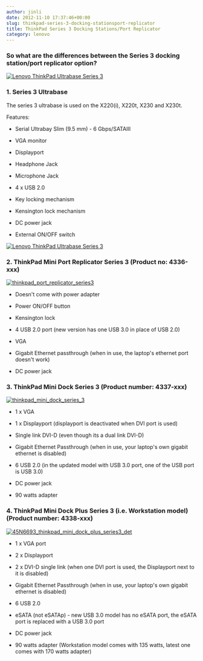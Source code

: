 ```yaml
---
author: jinli
date: 2012-11-10 17:37:46+00:00
slug: thinkpad-series-3-docking-stationsport-replicator
title: ThinkPad Series 3 Docking Stations/Port Replicator
category: lenovo
---
```

### So what are the differences between the Series 3 docking station/port replicator option?


[![Lenovo ThinkPad Ultrabase Series 3](http://farm9.staticflickr.com/8205/8171167254_7223c78c5b_z.jpg)](http://www.flickr.com/photos/lead_org/8171167254/)


### 1. Series 3 Ultrabase


The series 3 ultrabase is used on the X220(i), X220t, X230 and X230t.

Features:



  * Serial Ultrabay Slim (9.5 mm) - 6 Gbps/SATAIII

  * VGA monitor

  * Displayport

  * Headphone Jack

  * Microphone Jack

  * 4 x USB 2.0

  * Key locking mechanism

  * Kensington lock mechanism

  * DC power jack

  * External ON/OFF switch


<!-- more -->



[![Lenovo ThinkPad Ultrabase Series 3](http://farm9.staticflickr.com/8204/8171136679_4cc5eb54b4.jpg)](http://www.flickr.com/photos/lead_org/8171136679/)


### 2. ThinkPad Mini Port Replicator Series 3 (Product no: 4336-xxx)


[![thinkpad_port_replicator_series3](http://farm9.staticflickr.com/8480/8171641779_9f619d73cd.jpg)](http://www.flickr.com/photos/lead_org/8171641779/)





  * Doesn't come with power adapter

  * Power ON/OFF button

  * Kensington lock

  * 4 USB 2.0 port (new version has one USB 3.0 in place of USB 2.0)

  * VGA

  * Gigabit Ethernet passthrough (when in use, the laptop's ethernet port doesn't work)

  * DC power jack





### 3. ThinkPad Mini Dock Series 3 (Product number: 4337-xxx)


[![thinkpad_mini_dock_series_3](http://farm9.staticflickr.com/8338/8171331060_a7b2b9ca5c.jpg)](http://www.flickr.com/photos/lead_org/8171331060/)





  * 1 x VGA

  * 1 x Displayport (displayport is deactivated when DVI port is used)

  * Single link DVI-D (even though its a dual link DVI-D)

  * Gigabit Ethernet Passthrough (when in use, your laptop's own gigabit ethernet is disabled)

  * 6 USB 2.0 (in the updated model with USB 3.0 port, one of the USB port is USB 3.0)

  * DC power jack

  * 90 watts adapter





### 4. ThinkPad Mini Dock Plus Series 3 (i.e. Workstation model) (Product number: 4338-xxx)


[![45N6693_thinkpad_mini_dock_plus_series3_det](http://farm9.staticflickr.com/8479/8171331006_52428222e9.jpg)](http://www.flickr.com/photos/lead_org/8171331006/)



  * 1 x VGA port

  * 2 x Displayport

  * 2 x DVI-D single link (when one DVI port is used, the Displayport next to it is disabled)

  * Gigabit Ethernet Passthrough (when in use, your laptop's own gigabit ethernet is disabled)

  * 6 USB 2.0

  * eSATA (not eSATAp) - new USB 3.0 model has no eSATA port, the eSATA port is replaced with a USB 3.0 port

  * DC power jack

  * 90 watts adapter (Workstation model comes with 135 watts, latest one comes with 170 watts adapter)


